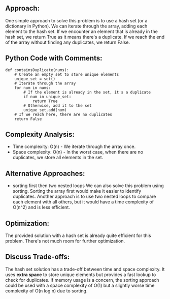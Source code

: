 ## Approach:

One simple approach to solve this problem is to use a hash set (or a dictionary in Python). We can iterate through the array, adding each element to the hash set. If we encounter an element that is already in the hash set, we return True as it means there's a duplicate. If we reach the end of the array without finding any duplicates, we return False.

## Python Code with Comments:

```
def containsDuplicate(nums):
    # Create an empty set to store unique elements
    unique_set = set()
    # Iterate through the array
    for num in nums:
        # If the element is already in the set, it's a duplicate
        if num in unique_set:
            return True
        # Otherwise, add it to the set
        unique_set.add(num)
    # If we reach here, there are no duplicates
    return False
```

## Complexity Analysis:

- Time complexity: O(n) - We iterate through the array once.
- Space complexity: O(n) - In the worst case, when there are no duplicates, we store all elements in the set.

## Alternative Approaches:

- sorting first then two nested loops
  We can also solve this problem using sorting. Sorting the array first would make it easier to identify duplicates.
  Another approach is to use two nested loops to compare each element with all others, but it would have a time complexity of O(n^2) and is less efficient.

## Optimization:

The provided solution with a hash set is already quite efficient for this problem. There's not much room for further optimization.

## Discuss Trade-offs:

The hash set solution has a trade-off between time and space complexity. It uses **extra space** to store unique elements but provides a fast lookup to check for duplicates. If memory usage is a concern, the sorting approach could be used with a space complexity of O(1) but a slightly worse time complexity of O(n log n) due to sorting.
